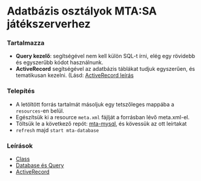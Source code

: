 # Adatbázis osztályok MTA:SA játékszerverhez
### Tartalmazza
- **Query kezelő**: segítségével nem kell külön SQL-t írni, elég egy rövidebb és egyszerűbb kódot használnunk.
- **ActiveRecord** segítségével az adatbázis táblákat tudjuk egyszerűen, és tematikusan kezelni. (Lásd: [ActiveRecord leírás](https://github.com/sanyisasha/mta-database/blob/master/ACTIVERECORD.md)

### Telepítés
- A letöltött forrás tartalmát másoljuk egy tetszőleges mappába a `resources`-en belül.  
- Egészítsük ki a resource `meta.xml` fájlját a forrásban lévő meta.xml-el.  
- Töltsük le a következő repót: [mta-mysql](https://github.com/sanyisasha/mta-mysql), és kövessük az ott leírtakat
- `refresh` majd `start mta-database`

### Leírások
- [Class](https://github.com/sanyisasha/mta-database/blob/master/CLASS.md)
- [Database és Query](https://github.com/sanyisasha/mta-database/blob/master/DATABASE.md)
- [ActiveRecord](https://github.com/sanyisasha/mta-database/blob/master/ACTIVERECORD.md)
